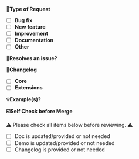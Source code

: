 **🤔Type of Request**
- [ ] **Bug fix**
- [ ] **New feature**
- [ ] **Improvement**
- [ ] **Documentation**
- [ ] **Other**

**🔗Resolves an issue?**
<!-- Please prefix each issue number with  "Fix #"  (e.g. Fix #200)  -->

**📝Changelog**

<!-- The type of the change. --->
- [ ] **Core**
- [ ] **Extensions**

<!-- Describe changes from the user side. -->

**💡Example(s)?**
<!-- Please use our online Editor (https://live.bootstrap-table.com/) to create example(s) (Before and after your changes).
On our Wiki (https://github.com/wenzhixin/bootstrap-table/wiki/Online-Editor-Explanation) you can read how to use the editor.-->

**☑️Self Check before Merge**

⚠️ Please check all items below before reviewing. ⚠️

- [ ] Doc is updated/provided or not needed
- [ ] Demo is updated/provided or not needed
- [ ] Changelog is provided or not needed

<!-- Love bootstrap-table? Please consider supporting our collective:
👉  https://opencollective.com/bootstrap-table/donate -->
